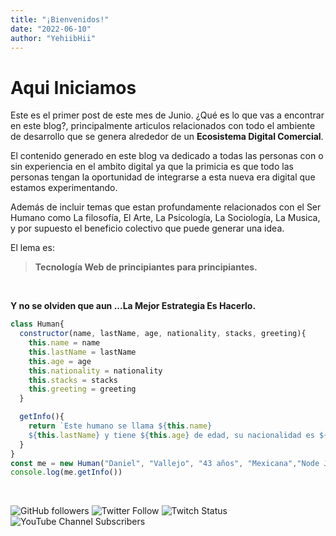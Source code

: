```yaml
---
title: "¡Bienvenidos!"
date: "2022-06-10"
author: "YehiibHii"
---
```


# Aqui Iniciamos

Este es el primer post de este mes de Junio. ¿Qué es lo que vas a encontrar en este blog?, principalmente articulos relacionados con todo el ambiente de desarrollo que se genera alrededor de un **Ecosistema Digital Comercial**.

El contenido generado en este blog va dedicado a todas las personas con o sin experiencia en el ambito digital ya que la primicia es que todo las personas tengan la oportunidad de integrarse a esta nueva era digital que estamos experimentando.

Además de incluir temas que estan profundamente relacionados con el Ser Humano como La filosofía, El Arte, La Psicología, La Sociología, La Musica, y por supuesto el beneficio colectivo que puede generar una idea.

El lema es:

> **Tecnología Web de principiantes para principiantes.**


<br>


**Y no se olviden que aun ...La Mejor Estrategia Es Hacerlo.**


```js
class Human{
  constructor(name, lastName, age, nationality, stacks, greeting){
    this.name = name
    this.lastName = lastName
    this.age = age
    this.nationality = nationality
    this.stacks = stacks
    this.greeting = greeting
  }

  getInfo(){
    return `Este humano se llama ${this.name}
    ${this.lastName} y tiene ${this.age} de edad, su nacionalidad es ${this.nationality} y esta aprendiendo a programar en ${this.stacks}y te manda saludos ${this.greeting}`
  }
}
const me = new Human("Daniel", "Vallejo", "43 años", "Mexicana","Node Js y Javascript", "desde México")
console.log(me.getInfo())

```

<br>

![GitHub followers](https://img.shields.io/github/followers/DanyVeneno?style=social)
  ![Twitter Follow](https://img.shields.io/twitter/follow/venenodigital?style=social)
  ![Twitch Status](https://img.shields.io/twitch/status/yehiibhii?style=social)
  ![YouTube Channel Subscribers](https://img.shields.io/youtube/channel/subscribers/UC8UhdMAKJX56O2PY8kzBIlw?style=social)



























